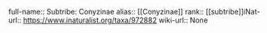

full-name:: Subtribe: Conyzinae
alias:: [[Conyzinae]]
rank:: [[subtribe]]iNat-url:: https://www.inaturalist.org/taxa/972882
wiki-url:: None